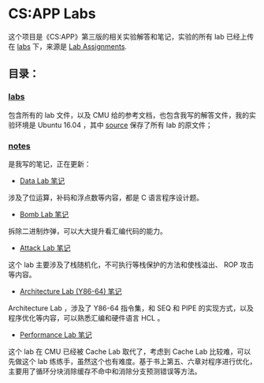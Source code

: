 # CS:APP Labs

这个项目是《CS:APP》第三版的相关实验解答和笔记，实验的所有 lab 已经上传在 [labs](./labs/) 下，来源是 [Lab Assignments](http://csapp.cs.cmu.edu/3e/labs.html).

## 目录：

### [labs](./labs/)

 包含所有的 lab 文件，以及 CMU 给的参考文档，也包含我写的解答文件，我的实验环境是 Ubuntu 16.04 ，其中 [source](./labs/source/) 保存了所有 lab 的原文件；

### [notes](./notes/)

 是我写的笔记，正在更新：

- [Data Lab 笔记](./notes/datalab.md)

涉及了位运算，补码和浮点数等内容，都是 C 语言程序设计题。

- [Bomb Lab 笔记](./notes/bomb.md)

拆除二进制炸弹，可以大大提升看汇编代码的能力。

- [Attack Lab 笔记](./notes/attack.md)

 这个 lab 主要涉及了栈随机化，不可执行等栈保护的方法和使栈溢出、 ROP 攻击等内容。

- [Architecture Lab (Y86-64) 笔记](./notes/archlab.md)

 Architecture Lab ，涉及了 Y86-64 指令集，和 SEQ 和 PIPE 的实现方式，以及程序优化等内容，可以熟悉汇编和硬件语言 HCL 。

- [Performance Lab 笔记](./notes/perflab.md)

这个 lab 在 CMU 已经被 Cache Lab 取代了，考虑到 Cache Lab 比较难，可以先做这个 lab 练练手，虽然这个也有难度。基于书上第五、六章对程序进行优化，主要用了循环分块消除缓存不命中和消除分支预测错误等方法。
